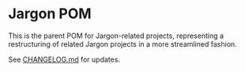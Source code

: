 # Jargon POM

This is the parent POM for Jargon-related projects, representing a restructuring of related Jargon projects in a more streamlined fashion.

See [CHANGELOG.md](CHANGELOG.md) for updates.
